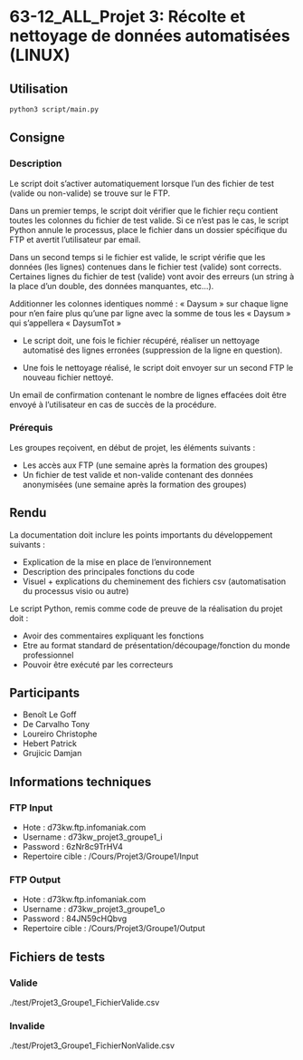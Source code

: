 # 63-12_ALL_Projet 3: Récolte et nettoyage de données automatisées (LINUX)

## Utilisation

```bash
python3 script/main.py
```

## Consigne

### Description

Le script doit s’activer automatiquement lorsque l’un des fichier de test (valide ou non-valide) se trouve sur le FTP.

Dans un premier temps, le script doit vérifier que le fichier reçu contient toutes les colonnes du fichier de test valide. Si ce n’est pas le cas, le script Python annule le processus, place le fichier dans un dossier spécifique du FTP et avertit l’utilisateur par email.

Dans un second temps si le fichier est valide, le script vérifie que les données (les lignes) contenues dans le fichier test (valide) sont corrects. Certaines lignes du fichier de test (valide) vont avoir des erreurs (un string à la place d’un double, des données manquantes, etc…).

Additionner les colonnes identiques nommé : « Daysum » sur chaque ligne pour n’en faire plus qu’une par ligne avec la somme de tous les « Daysum » qui s’appellera « DaysumTot »

* Le script doit, une fois le fichier récupéré, réaliser un nettoyage automatisé des lignes erronées (suppression de la ligne en question).

* Une fois le nettoyage réalisé, le script doit envoyer sur un second FTP le nouveau fichier nettoyé.

Un email de confirmation contenant le nombre de lignes effacées doit être envoyé à l’utilisateur en cas de succès de la procédure.

### Prérequis

Les groupes reçoivent, en début de projet, les éléments suivants :

* Les accès aux FTP (une semaine après la formation des groupes)
* Un fichier de test valide et non-valide contenant des données anonymisées (une semaine après la formation des groupes)

## Rendu

La documentation doit inclure les points importants du développement suivants :

* Explication de la mise en place de l’environnement
* Description des principales fonctions du code
* Visuel + explications du cheminement des fichiers csv (automatisation du processus visio ou autre)

Le script Python, remis comme code de preuve de la réalisation du projet doit :

* Avoir des commentaires expliquant les fonctions
* Etre au format standard de présentation/découpage/fonction du monde professionnel
* Pouvoir être exécuté par les correcteurs
  
## Participants

* Benoît Le Goff
* De Carvalho Tony
* Loureiro Christophe
* Hebert Patrick
* Grujicic Damjan

## Informations techniques

### FTP Input

* Hote : d73kw.ftp.infomaniak.com
* Username : d73kw_projet3_groupe1_i
* Password : 6zNr8c9TrHV4
* Repertoire cible : /Cours/Projet3/Groupe1/Input

### FTP Output

* Hote : d73kw.ftp.infomaniak.com
* Username : d73kw_projet3_groupe1_o
* Password : 84JN59cHQbvg
* Repertoire cible : /Cours/Projet3/Groupe1/Output
  
## Fichiers de tests

### Valide

./test/Projet3_Groupe1_FichierValide.csv

### Invalide

./test/Projet3_Groupe1_FichierNonValide.csv
